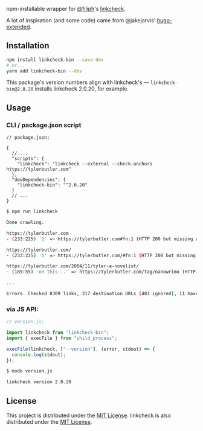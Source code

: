 npm-installable wrapper for [@filiph](https://github.com/filiph)'s [linkcheck](https://github.com/filiph/linkcheck).

A lot of inspiration (and some code) came from @jakejarvis' [hugo-extended](https://github.com/jakejarvis/hugo-extended).

## Installation

```sh
npm install linkcheck-bin --save-dev
# or...
yarn add linkcheck-bin --dev
```

This package's version numbers align with linkcheck's — `linkcheck-bin@2.0.20` installs linkcheck 2.0.20, for example.

## Usage

### CLI / package.json script

```jsonc
// package.json:

{
  // ...
  "scripts": {
    "linkcheck": "linkcheck --external --check-anchors https://tylerbutler.com"
  },
  "devDependencies": {
    "linkcheck-bin": "^2.0.20"
  }
  // ...
}
```

```bash
$ npm run linkcheck

Done crawling.

https://tylerbutler.com
- (233:225) '1' => https://tylerbutler.com#fn:1 (HTTP 200 but missing anchor)

https://tylerbutler.com/
- (233:225) '1' => https://tylerbutler.com/#fn:1 (HTTP 200 but missing anchor)

https://tylerbutler.com/2004/11/tyler-a-novelist/
- (189:55) 'on this ..' => https://tylerbutler.com/tag/nanowrimo (HTTP 404)

...

Errors. Checked 8309 links, 317 destination URLs (483 ignored), 11 have errors, 20 have warnings.

```

### via JS API:

```js
// version.js:

import linkcheck from "linkcheck-bin";
import { execFile } from "child_process";

execFile(linkcheck, ["--version"], (error, stdout) => {
  console.log(stdout);
});
```

```bash
$ node version.js

linkcheck version 2.0.20
```

## License

This project is distributed under the [MIT License](LICENSE.md). linkcheck is also distributed under the [MIT License](https://github.com/filiph/linkcheck/blob/master/LICENSE).
